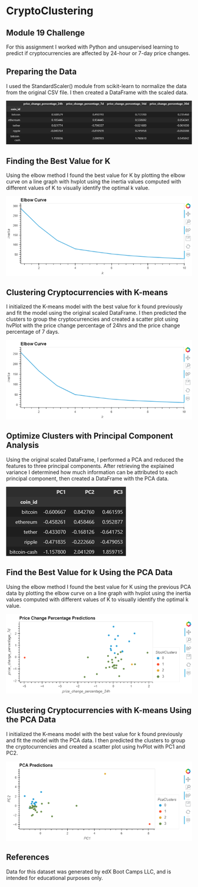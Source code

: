 # CryptoClustering
## Module 19 Challenge
For this assignment I worked with Python and unsupervised learning to predict if cryptocurrencies are affected by 24-hour or 7-day price changes.

## Preparing the Data
I used the StandardScaler() module from scikit-learn to normalize the data from the original CSV file. I then created a DataFrame with the scaled data. 

![Image of normalized df](Images/scaled_df.png)

## Finding the Best Value for K
Using the elbow method I found the best value for K by plotting the elbow curve on a line graph with hvplot using the inertia values computed with different values of K to visually identify the optimal k value. 

![Image of elbow chart KMeans](Images/elbow1.png)

## Clustering Cryptocurrencies with K-means
I initialized the K-means model with the best value for k found previously and fit the model using the original scaled DataFrame. I then predicted the clusters to group the cryptocurrencies and created a scatter plot using hvPlot with the price change percentage of 24hrs and the price change percentage of 7 days. 

![Image of scatter plot KMeans](Images/elbow2.png)

## Optimize Clusters with Principal Component Analysis
Using the original scaled DataFrame, I performed a PCA and reduced the features to three principal components. After retrieving the explained variance I determined how much information can be attributed to each principal component, then created a DataFrame with the PCA data.

![Image of PCA dataframe](Images/df_pca.png)

## Find the Best Value for k Using the PCA Data 
Using the elbow method I found the best value for K using the previous PCA data by plotting the elbow curve on a line graph with hvplot using the inertia values computed with different values of K to visually identify the optimal k value. 

![Image of elbow chart PCA](Images/scatter1.png)

## Clustering Cryptocurrencies with K-means Using the PCA Data
I initialized the K-means model with the best value for k found previously and fit the model with the PCA data. I then predicted the clusters to group the cryptocurrencies and created a scatter plot using hvPlot with PC1 and PC2. 

![Image of scatter plot PCA](Images/scatter2.png)

## References
Data for this dataset was generated by edX Boot Camps LLC, and is intended for educational purposes only.